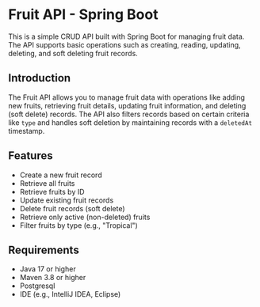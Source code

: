 # Fruit API - Spring Boot

This is a simple CRUD API built with Spring Boot for managing fruit data. The API supports basic operations such as creating, reading, updating, deleting, and soft deleting fruit records.

## Introduction
The Fruit API allows you to manage fruit data with operations like adding new fruits, retrieving fruit details, updating fruit information, and deleting (soft delete) records. The API also filters records based on certain criteria like `type` and handles soft deletion by maintaining records with a `deletedAt` timestamp.

## Features
- Create a new fruit record
- Retrieve all fruits
- Retrieve fruits by ID
- Update existing fruit records
- Delete fruit records (soft delete)
- Retrieve only active (non-deleted) fruits
- Filter fruits by type (e.g., "Tropical")

## Requirements
- Java 17 or higher
- Maven 3.8 or higher
- Postgresql
- IDE (e.g., IntelliJ IDEA, Eclipse)
